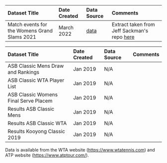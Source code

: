 | Dataset Title                                | Date Created | Data Source                             | Comments                                                                       |
|:---------------------------------------------|:-------------|:----------------------------------------|:-------------------------------------------------------------------------------|
| Match events for the Womens Grand Slams 2021 | March 2022   | [data](https://github.com/JeffSackmann) | Extract taken from Jeff Sackman's repo [here](https://github.com/JeffSackmann) |

|Dataset Title| Date Created |Data Source|Comments|
|:----|:-------------|:---------|:--------|
|ASB Classic Mens Draw and Rankings| Jan 2019     |N/A||
|ASB Classic WTA Player List| Jan 2019     |N/A|                                                                                                              |
|ASB Classic Womens Final Serve Placem| Jan 2019     |N/A|                                                 |
|Results ASB Classic Mens| Jan 2019     |N/A|                                                 |
|Results ASB Classic WTA| Jan 2019     |N/A|                                                |
|Results Kooyong Classic 2019| Jan 2019     |N/A|                                               |

Data is available from the WTA website (https://www.wtatennis.com) and ATP website (https://www.atptour.com/).